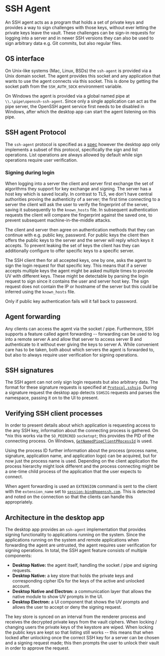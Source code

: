 # SSH Agent

An SSH agent acts as a program that holds a set of private keys and provides a way to sign
challenges with those keys, without ever letting the private keys leave the vault. These challenges
can be sign-in requests for logging into a server and in newer SSH versions they can also be used to
sign arbitrary data e.g. Git commits, but also regular files.

## OS interface

On Unix-like systems (Mac, Linux, BSDs) the `ssh-agent` is provided via a Unix domain socket. The
agent provides this socket and any application that wants to use the agent connects via this socket.
This is done by getting the socket path from the `SSH_AUTH_SOCK` environment variable.

On Windows the agent is provided via a global named pipe at `\\.\pipe\openssh-ssh-agent`. Since only
a single application can act as the pipe server, the OpenSSH agent service first needs to be
disabled in Windows, after which the desktop app can start the agent listening on this pipe.

## SSH agent Protocol

The `ssh-agent` protocol is specified as a
[spec](https://tools.ietf.org/html/draft-miller-ssh-agent-00) however the desktop app only
implements a subset of this protocol, specifically the sign and list operations. List operations are
always allowed by default while sign operations require user verification.

### Signing during login

When logging into a server the client and server first exchange the set of algorithms they support
for key exchange and signing. The server has a host key which is saved locally. In contrast to TLS,
we don't have central authorities proving the authenticity of a server; the first time connecting to
a server the client will ask the user to verify the fingerprint of the server, saving it
subsequently to the `known_hosts` file. In subsequent authentication requests the client will
compare the fingerprint against the saved one, to prevent subsequent machine-in-the-middle attacks.

The client and server then agree on authentication methods that they can continue with e.g. public
key, password. For public keys the client then offers the public keys to the server and the server
will reply which keys it accepts. To prevent leaking the set of keys the client has they can
additionally configure to offer specific keys to a specific server.

The SSH client then for all accepted keys, one by one, asks the agent to sign the login request for
that specific key. This means that if a server accepts multiple keys the agent might be asked
multiple times to provide UV with different keys. These might be detectable by parsing the login
request to sign since it contains the user and server host key. The sign request does not contain
the IP or hostname of the server but this could be inferred using the `known_hosts` file.

Only if public key authentication fails will it fall back to password.

## Agent forwarding

Any clients can access the agent via the socket / pipe. Furthermore, SSH supports a feature called
agent forwarding -- forwarding can be used to log into a remote server A and allow that server to
access server B and authenticate to it without ever giving the keys to server A. While convenient
care has to be taken, both about which servers the agent is forwarded to, but also to always require
user verification for signing operations.

## SSH signatures

The SSH agent can not only sign login requests but also arbitrary data. The format for these
signature requests is specified at
[`Protocol.sshsig`](https://github.com/openssh/openssh-portable/blob/master/PROTOCOL.sshsig). During
a signature request the desktop app detects `SSHSIG` requests and parses the namespace, passing it
on to the UI to present.

## Verifying SSH client processes

In order to present details about which application is requesting access to the any SSH key,
information about the connecting process is gathered. On \*nix this works via the `SO_PEERCRED`
`socketopt`; this provides the PID of the connecting process. On Windows,
[`GetNamedPipeClientPRocessId`](https://learn.microsoft.com/en-us/windows/win32/api/winbase/nf-winbase-getnamedpipeclientprocessid)
is used.

Using the process ID further information about the process (process name, signature, application
name, and application logo) can be acquired, but for now just the process name is used. Depending on
the client application the process hierarchy might look different and the process connecting might
be a one-time child process of the application that the user expects to connect.

When agent forwarding is used an `EXTENSION` command is sent to the client with the `extension_name`
set to
[`session-bind@openssh.com`](https://raw.githubusercontent.com/openssh/openssh-portable/refs/heads/master/PROTOCOL.agent).
This is detected and noted on the connection so that the clients can handle this appropriately.

## Architecture in the desktop app

The desktop app provides an `ssh-agent` implementation that provides signing functionality to
applications running on the system. Since the applications running on the system and remote
applications when forwarding the agent are untrusted, the agent requires user verification for
signing operations. In total, the SSH agent feature consists of multiple components:

- **Desktop Native:** the agent itself, handling the socket / pipe and signing requests.
- **Desktop Native:** a key store that holds the private keys and corresponding cipher IDs for the
  keys of the active and unlocked account.
- **Desktop Native and Electron:** a communication layer that allows the native module to show UV
  prompts in the UI.
- **Desktop Electron:** a UI component that shows the UV prompts and allows the user to accept or
  deny the signing request.

The key store is synced on an interval from the renderer process and receives the decrypted private
keys from the vault ciphers. When locking / changing users the private keys of the keystore are
wiped. When locking the public keys are kept so that listing still works -- this means that when
locked after unlocking once the correct SSH key for a server can be chosen and a signing request
made; this then prompts the user to unlock their vault in order to approve the request.

